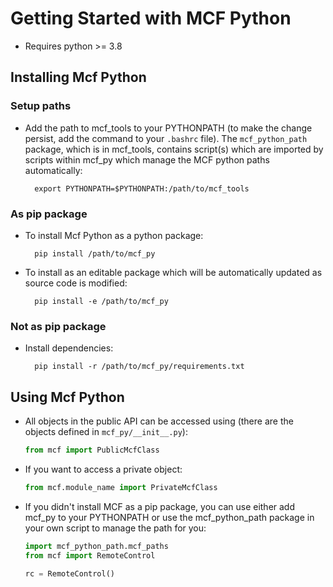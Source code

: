 # Getting Started with MCF Python
* Requires python >= 3.8

## Installing Mcf Python
### Setup paths

* Add the path to mcf_tools to your PYTHONPATH (to make the change persist, add the command to your `.bashrc` file). 
The `mcf_python_path` package, which is in mcf_tools, contains script(s) which are imported by scripts within mcf_py 
which manage the MCF python paths automatically:

        export PYTHONPATH=$PYTHONPATH:/path/to/mcf_tools

### As pip package 

* To install Mcf Python as a python package:

        pip install /path/to/mcf_py

* To install as an editable package which will be automatically updated as source code is modified:

        pip install -e /path/to/mcf_py

### Not as pip package

* Install dependencies:
        
        pip install -r /path/to/mcf_py/requirements.txt


## Using Mcf Python
* All objects in the public API can be accessed using (there are the objects defined in `mcf_py/__init__.py`):

  ```python
  from mcf import PublicMcfClass
  ```

* If you want to access a private object:

  ```python
  from mcf.module_name import PrivateMcfClass
  ```

* If you didn't install MCF as a pip package, you can use either add mcf_py to your PYTHONPATH or use the
mcf_python_path package in your own script to manage the path for you:
  ```python
  import mcf_python_path.mcf_paths
  from mcf import RemoteControl
  
  rc = RemoteControl()
  ```
